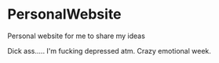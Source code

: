 # PersonalWebsite
Personal website for me to share my ideas

Dick ass.....
I'm fucking depressed atm. Crazy emotional week.
